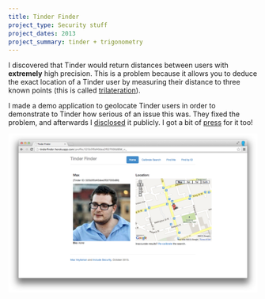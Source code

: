 ```yaml
---
title: Tinder Finder
project_type: Security stuff
project_dates: 2013
project_summary: tinder + trigonometry
---
```


I discovered that Tinder would return distances between users with **extremely** high precision. This is a problem because it allows you to deduce the exact location of a Tinder user by measuring their distance to three known points (this is called [trilateration](https://en.wikipedia.org/wiki/Trilateration)).

I made a demo application to geolocate Tinder users in order to demonstrate to Tinder how serious of an issue this was. They fixed the problem, and afterwards I [disclosed](http://blog.includesecurity.com/2014/02/how-i-was-able-to-track-location-of-any.html) it publicly. I got a bit of [press](https://www.bloomberg.com/news/articles/2014-02-19/new-tinder-security-flaw-exposed-users-exact-locations-for-months) for it too!

![tinder finder](/img/tinderfinder.screenshot.png)
